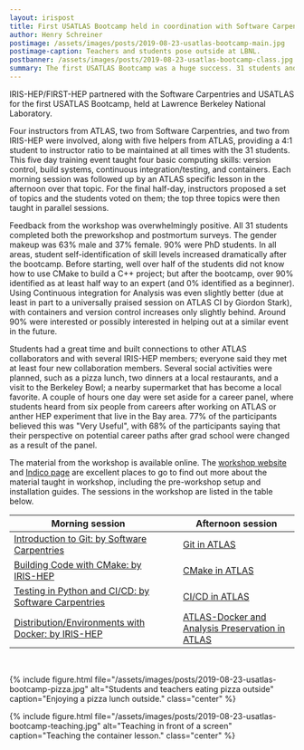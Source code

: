 ```yaml
---
layout: irispost
title: First USATLAS Bootcamp held in coordination with Software Carpentries and IRIS-HEP/FIRST-HEP
author: Henry Schreiner
postimage: /assets/images/posts/2019-08-23-usatlas-bootcamp-main.jpg
postimage-caption: Teachers and students pose outside at LBNL.
postbanner: /assets/images/posts/2019-08-23-usatlas-bootcamp-class.jpg
summary: The first USATLAS Bootcamp was a huge success. 31 students and more than 8 instructors met at the Lawrence Berkeley National Laboratory to cover four topics from both a general and experiment specific viewpoint.
---
```


IRIS-HEP/FIRST-HEP partnered with the Software Carpentries and USATLAS for the first USATLAS Bootcamp, held at Lawrence Berkeley National Laboratory.
<!--more-->
Four instructors from ATLAS, two from Software Carpentries, and two from IRIS-HEP were involved, along with five helpers from ATLAS, providing a 4:1 student to instructor ratio to be maintained at all times with the 31 students. This five day training event taught four basic computing skills: version control, build systems, continuous integration/testing, and containers. Each morning session was followed up by an ATLAS specific lesson in the afternoon over that topic. For the final half-day, instructors proposed a set of topics and the students voted on them; the top three topics were then taught in parallel sessions.

Feedback from the workshop was overwhelmingly positive. All 31 students completed both the preworkshop and postmortum surveys. The gender makeup was 63% male and 37% female. 90% were PhD students. In all areas, student self-identification of skill levels increased dramatically after the bootcamp. Before starting, well over half of the students did not know how to use CMake to build a C++ project; but after the bootcamp, over 90% identified as at least half way to an expert (and 0% identified as a beginner). Using Continuous integration for Analysis was even slightly better (due at least in part to a universally praised session on ATLAS CI by Giordon Stark), with containers and version control increases only slightly behind. Around 90% were interested or possibly interested in helping out at a similar event in the future.

Students had a great time and built connections to other ATLAS collaborators and with several IRIS-HEP members; everyone said they met at least four new collaboration members. Several social activities were planned, such as a pizza lunch, two dinners at a local restaurants, and a visit to the Berkeley Bowl; a nearby supermarket that has become a local favorite. A couple of hours one day were set aside for a career panel, where students heard from six people from careers after working on ATLAS or anther HEP experiment that live in the Bay area. 77% of the participants believed this was "Very Useful", with 68% of the participants saying that their perspective on potential career paths after grad school were changed as a result of the panel.

The material from the workshop is available online. The [workshop website](https://smeehan12.github.io/2019-08-19-usatlas-computing-bootcamp/) and [Indico page](https://indico.cern.ch/event/816946/) are excellent places to go to find out more about the material taught in workshop, including the pre-workshop setup and installation guides. The sessions in the workshop are listed in the table below.

<div style="clear:both"></div>

| Morning session | &nbsp; | Afternoon session |
|-----------------|---|-------------------|
| [Introduction to Git: by Software Carpentries][] | | [Git in ATLAS][] |
| [Building Code with CMake: by IRIS-HEP][] | | [CMake in ATLAS][] |
| [Testing in Python and CI/CD: by Software Carpentries][] | | [CI/CD in ATLAS][] |
| [Distribution/Environments with Docker: by IRIS-HEP][] | | [ATLAS-Docker and Analysis Preservation in ATLAS][] |

<br/>


[Introduction to Git: by Software Carpentries]:         http://swcarpentry.github.io/git-novice/
[Git in ATLAS]:                                         https://dguest.github.io/atlas-gitlab/
[Building Code with CMake: by IRIS-HEP]:                https://henryiii.github.io/cmake_workshop/
[CMake in ATLAS]:                                       https://kkrizka.github.io/atlas-cmake/
[Testing in Python and CI/CD: by Software Carpentries]: http://katyhuff.github.io/python-testing/
[CI/CD in ATLAS]:                                       https://kratsg.github.io/2019-08-19-usatlas-computing-bootcamp/
[Distribution/Environments with Docker: by IRIS-HEP]:   https://matthewfeickert.github.io/intro-to-docker
[ATLAS-Docker and Analysis Preservation in ATLAS]:      https://danikam.github.io/2019-08-19-usatlas-recast-tutorial/

{% include figure.html
    file="/assets/images/posts/2019-08-23-usatlas-bootcamp-pizza.jpg"
    alt="Students and teachers eating pizza outside"
    caption="Enjoying a pizza lunch outside."
    class="center"
%}

{% include figure.html
    file="/assets/images/posts/2019-08-23-usatlas-bootcamp-teaching.jpg"
    alt="Teaching in front of a screen"
    caption="Teaching the container lesson."
    class="center"
%}



